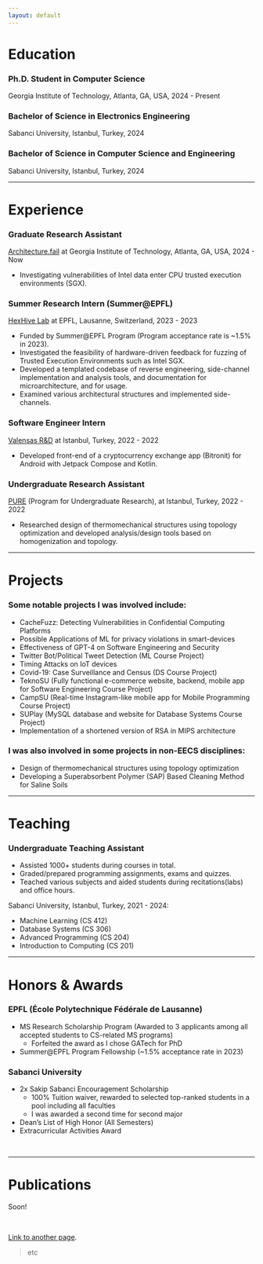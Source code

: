 ```yaml
---
layout: default
---
```



# Education

### Ph.D. Student in Computer Science

Georgia Institute of Technology, Atlanta, GA, USA, 2024 - Present

### Bachelor of Science in Electronics Engineering

Sabanci University, Istanbul, Turkey, 2024

### Bachelor of Science in Computer Science and Engineering

Sabanci University, Istanbul, Turkey, 2024

* * *

# Experience

### Graduate Research Assistant

[Architecture.fail](https://https://architecture.fail) at Georgia Institute of Technology, Atlanta, GA, USA, 2024 - Now

- Investigating vulnerabilities of Intel data enter CPU trusted execution environments (SGX).

### Summer Research Intern (Summer@EPFL)

[HexHive Lab](https://hexhive.epfl.ch) at EPFL, Lausanne, Switzerland, 2023 - 2023

- Funded by Summer@EPFL Program (Program acceptance rate is ~1.5% in 2023).
- Investigated the feasibility of hardware-driven feedback for fuzzing of Trusted Execution Environments such as Intel SGX.
- Developed a templated codebase of reverse engineering, side-channel implementation and analysis tools, and documentation for microarchitecture, and for usage.
- Examined various architectural structures and implemented side-channels.

###  Software Engineer Intern

[Valensas R&D](https://valensas.com) at Istanbul, Turkey, 2022 - 2022

- Developed front-end of a cryptocurrency exchange app (Bitronit) for Android with Jetpack Compose and Kotlin.

### Undergraduate Research Assistant 

[PURE](https://pure.sabanciuniv.edu) (Program for Undergraduate Research), at Istanbul, Turkey, 2022 - 2022

- Researched design of thermomechanical structures using topology optimization and developed analysis/design tools based on homogenization and topology.

* * *

# Projects

### Some notable projects I was involved include:
 - CacheFuzz: Detecting Vulnerabilities in Confidential Computing Platforms
 - Possible Applications of ML for privacy violations in smart-devices
 - Effectiveness of GPT-4 on Software Engineering and Security
 - Twitter Bot/Political Tweet Detection (ML Course Project)
 - Timing Attacks on IoT devices
 - Covid-19: Case Surveillance and Census (DS Course Project)
 - TeknoSU (Fully functional e-commerce website, backend, mobile app for Software Engineering Course Project)
 - CampSU (Real-time Instagram-like mobile app for Mobile Programming Course Project)
 - SUPlay (MySQL database and website for Database Systems Course Project)
 - Implementation of a shortened version of RSA in MIPS architecture

### I was also involved in some projects in non-EECS disciplines:
- Design of thermomechanical structures using topology optimization
- Developing a Superabsorbent Polymer (SAP) Based Cleaning Method for Saline Soils

* * *

# Teaching

### Undergraduate Teaching Assistant
- Assisted 1000+ students during courses in total.
- Graded/prepared programming assignments, exams and quizzes.
- Teached various subjects and aided students during recitations(labs) and office hours.

Sabanci University, Istanbul, Turkey, 2021 - 2024:
- Machine Learning (CS 412)
- Database Systems (CS 306)
- Advanced Programming (CS 204)
- Introduction to Computing (CS 201)

* * *

# Honors & Awards

### EPFL (École Polytechnique Fédérale de Lausanne) 
- MS Research Scholarship Program (Awarded to 3 applicants among all accepted students to CS-related MS programs)
  - Forfeited the award as I chose GATech for PhD
- Summer@EPFL Program Fellowship (~1.5% acceptance rate in 2023)

### Sabanci University
- 2x Sakip Sabanci Encouragement Scholarship
  - 100% Tuition waiver, rewarded to selected top-ranked students in a pool including all faculties
  - I was awarded a second time for second major
- Dean’s List of High Honor (All Semesters)
- Extracurricular Activities Award

&nbsp;

* * *

# Publications

Soon!

&nbsp;


[Link to another page](./another-page.html).


> etc